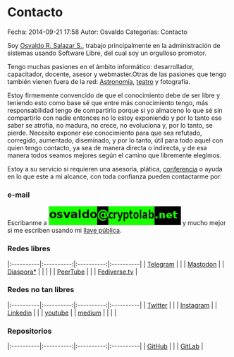 Contacto
==================================

Fecha: 2014-09-21 17:58
Autor: Osvaldo
Categorías: Contacto

Soy [Osvaldo R. Salazar S.](https://www.salazarysanchez.com/entradas/2014-11-29-cosas-por-hacer.html), trabajo principalmente en la administración de sistemas usando Software Libre, del cual soy un orgulloso promotor.

Tengo muchas pasiones en el ámbito informático: desarrollador, capacitador, docente, asesor y webmaster.Otras de las pasiones que tengo también vienen fuera de la red: [Astronomía](https://salazarysanchez.github.io/categorias/astronomia.html), [teatro](https://salazarysanchez.github.io/categorias/teatro.html) y fotografía.

Estoy firmemente convencido de que el conocimiento debe de ser libre y teniendo esto como base sé que entre más conocimiento tengo, más responsabilidad tengo de compartirlo porque si yo almaceno lo que sé sin compartirlo con nadie entonces no lo estoy exponiendo y por lo tanto ese saber se atrofia, no madura, no crece, no evoluciona y, por lo tanto, se pierde. Necesito exponer ese conocimiento para que sea refutado, corregido, aumentado, diseminado, y por lo tanto, útil para todo aquel con quien tengo contacto, ya sea de manera directa o indirecta, y de esa manera todos seamos mejores según el camino que libremente elegimos.

Estoy a su servicio si requieren una asesoría, plática, [conferencia](https://www.salazarysanchez.com/conferencias/conferencias.html) o ayuda en lo que este a mi alcance, con toda confianza pueden contactarme por:

### e-mail

Escribanme a ![osvaldo at cryptolab dot net](contacto/Correo02.png) y mucho mejor si me escriben usando mi [llave pública](contacto/0xA9FA005C.asc).

### Redes libres

|:----------|:----------:|:----------:|:----------|
| [Telegram](https://t.me/joinchat/AhKXM0m4OTrdeN2x2yz1VQ) | | | [Mastodon](https://mastodon.social/@chicoxxx) |
| [Diaspora*](https://poddery.com/people/77a27da593d0e844) | | | |
| [PeerTube](https://video.hardlimit.com/accounts/chico) | | | [Fediverse.tv](https://fediverse.tv/accounts/chico/video-channels) |

### Redes no tan libres

|:----------|:----------:|:----------:|:----------|
| [Twitter](https://twitter.com/osvaldo_salazar) | | | [Instagram](https://www.instagram.com/osvaldorsalazar/) |
| [Linkedin](https://www.linkedin.com/in/osvaldosalazar/) | | | [youtube](https://www.youtube.com/osvaldosalazar) |
| [medium](https://medium.com/@chicoxxx) | | | |

### Repositorios

|:----------|:----------:|:----------:|:----------|
| [GitHub](https://github.com/ChicoXXX) | | | [GitLab](https://gitlab.com/ChicoXXX) |


